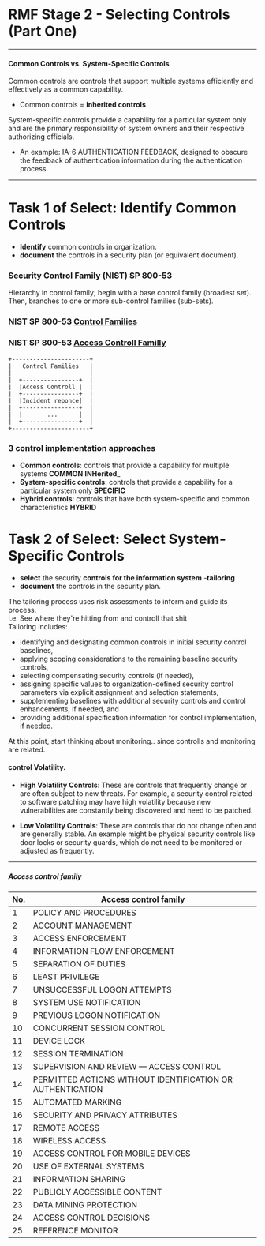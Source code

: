 # RMF Stage 2 - Selecting Controls (Part One)

---
#### Common Controls vs. System-Specific Controls

Common controls are controls that support multiple systems efficiently and effectively as a common capability. 
 - Common controls = __inherited controls__

System-specific controls provide a capability for a particular system only and are the primary responsibility of system owners and their respective authorizing officials. 
- An example: IA-6 AUTHENTICATION FEEDBACK, designed to obscure the feedback of authentication information during the authentication process.
---

# Task 1 of Select: Identify Common Controls
- __Identify__ common controls in organization.
- __document__ the controls in a security plan (or equivalent document).

### Security Control Family (NIST) SP 800-53
Hierarchy in control family; begin with a base control family (broadest set). Then, branches to one or more sub-control families (sub-sets).

### NIST SP 800-53 [Control Families](https://csrc.nist.gov/projects/cprt/catalog#/cprt/framework/version/SP_800_53_5_1_1/home)
### NIST  SP 800-53 [Access Controll Familly](https://csrc.nist.gov/projects/cprt/catalog#/cprt/framework/version/SP_800_53_5_1_1/home?element=AC)

```WASSSSUPPPPPP !!
+----------------------+
|   Control Families   |
|                      |
|  +----------------+  |
|  |Access Controll |  |
|  +----------------+  |
|  |Incident reponce|  |  
|  +----------------+  |
|  |       ...      |  | 
|  +----------------+  |
+----------------------+
```

### 3 control implementation approaches
- __Common controls__: controls that provide a capability for multiple systems  __COMMON__ __INHerited___
- __System-specific controls__: controls that provide a capability for a particular system only __SPECIFIC__
- __Hybrid controls__: controls that have both system-specific and common characteristics __HYBRID__

# Task 2 of Select: Select System-Specific Controls
- __select__ the security __controls for the information system__ 
-__tailoring__
- __document__ the controls in the security plan.


The tailoring process uses risk assessments to inform and guide its process. \
i.e. See where they're hitting from and controll that shit \
Tailoring includes:

- identifying and designating common controls in initial security control baselines,
- applying scoping considerations to the remaining baseline security controls,
- selecting compensating security controls (if needed),
- assigning specific values to organization-defined security control parameters via explicit assignment and selection statements,
- supplementing baselines with additional security controls and control enhancements, if needed, and
- providing additional specification information for control implementation, if needed.

At this point, start thinking about monitoring.. since controlls and monitoring are related. 

#### control Volatility. 

- __High Volatility Controls__:
These are controls that frequently change or are often subject to new threats. For example, a security control related to software patching may have high volatility because new vulnerabilities are constantly being discovered and need to be patched.

- __Low Volatility Controls__:
These are controls that do not change often and are generally stable. An example might be physical security controls like door locks or security guards, which do not need to be monitored or adjusted as frequently.
---

##### Access control family  
| No. |  Access control family                                   |
|-----|----------------------------------------------------------|
| 1   | POLICY AND PROCEDURES                                    |
| 2   | ACCOUNT MANAGEMENT                                       |
| 3   | ACCESS ENFORCEMENT                                       |
| 4   | INFORMATION FLOW ENFORCEMENT                             |
| 5   | SEPARATION OF DUTIES                                     |
| 6   | LEAST PRIVILEGE                                          |
| 7   | UNSUCCESSFUL LOGON ATTEMPTS                              |
| 8   | SYSTEM USE NOTIFICATION                                  |
| 9   | PREVIOUS LOGON NOTIFICATION                              |
| 10  | CONCURRENT SESSION CONTROL                               |
| 11  | DEVICE LOCK                                              |
| 12  | SESSION TERMINATION                                      |
| 13  | SUPERVISION AND REVIEW — ACCESS CONTROL                   |
| 14  | PERMITTED ACTIONS WITHOUT IDENTIFICATION OR AUTHENTICATION |
| 15  | AUTOMATED MARKING                                        |
| 16  | SECURITY AND PRIVACY ATTRIBUTES                           |
| 17  | REMOTE ACCESS                                            |
| 18  | WIRELESS ACCESS                                          |
| 19  | ACCESS CONTROL FOR MOBILE DEVICES                        |
| 20  | USE OF EXTERNAL SYSTEMS                                  |
| 21  | INFORMATION SHARING                                      |
| 22  | PUBLICLY ACCESSIBLE CONTENT                              |
| 23  | DATA MINING PROTECTION                                   |
| 24  | ACCESS CONTROL DECISIONS                                 |
| 25  | REFERENCE MONITOR                                        |

